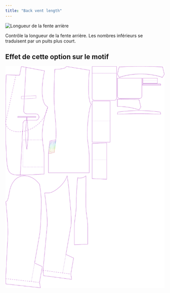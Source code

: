 ```yaml
---
title: "Back vent length"
---
```


![Longueur de la fente arrière](backventlength.svg)

Contrôle la longueur de la fente arrière. Les nombres inférieurs se traduisent par un puits plus court.

## Effet de cette option sur le motif

![Cette image montre l'effet de cette option en superposant plusieurs variantes qui ont une valeur différente pour cette option](jaeger_backventlength_sample.svg "Effect of this option on the pattern")

